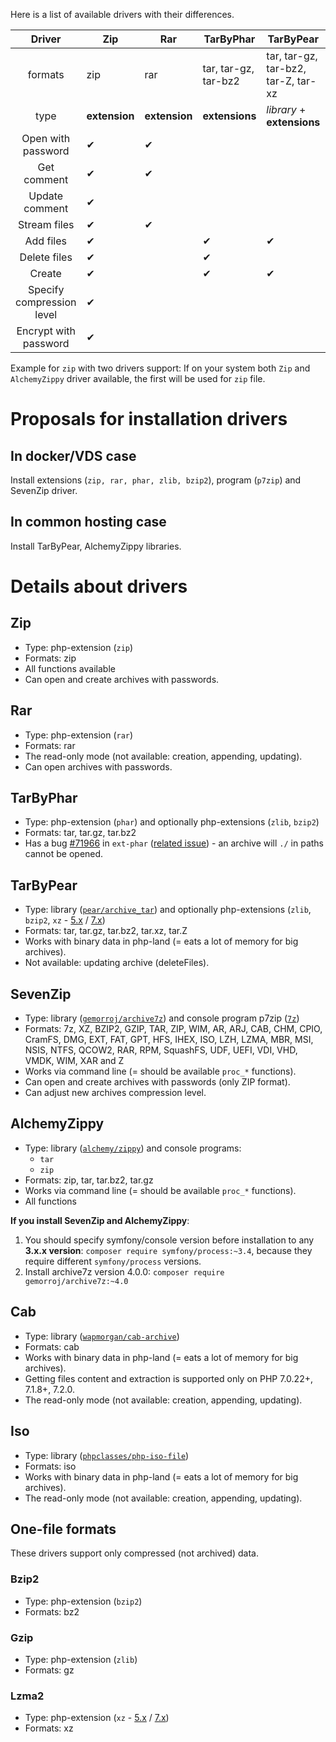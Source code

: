 Here is a list of available drivers with their differences.

|           Driver          | Zip       | Rar       | TarByPhar            | TarByPear                           | SevenZip                      | AlchemyZippy              | Gzip      | Bzip2     | Lzma2     | Iso     | Cab     |
|:-------------------------:|-----------|-----------|----------------------|-------------------------------------|-------------------------------|---------------------------|-----------|-----------|-----------|---------|---------|
|          formats          | zip       | rar       | tar, tar-gz, tar-bz2 | tar, tar-gz, tar-bz2, tar-Z, tar-xz | 7z, zip, rar, tar, iso,  ...  | zip, tar, tar-gz, tar-bz2 | gz        | bz2       | xz        | iso     | cab     |
|            type           | **extension** | **extension** | **extensions**       | _library_ + **extensions**            | **library + OS utility**          | **library + OS utilities**    | **extension** | **extension** | **extension** | **library** | **library** |
| Open with password        | ✔         | ✔         |                      |                                     | ✔                             |                           |           |           |           |         |         |
| Get comment               | ✔         | ✔         |                      |                                     |                               |                           |           |           |           |         |         |
| Update comment            | ✔         |           |                      |                                     |                               |                           |           |           |           |         |         |
|        Stream files       | ✔         | ✔         |                      |                                     |                               |                           | ✔         | ✔         | ✔         |         |         |
|         Add files         | ✔         |           | ✔                    | ✔                                   | ✔                             | ✔                         |           |           |           |         |         |
|        Delete files       | ✔         |           | ✔                    |                                     | ✔                             | ✔                         |           |           |           |         |         |
|           Create          | ✔         |           | ✔                    | ✔                                   | ✔                             | ✔                         | ✔         | ✔         | ✔         |         |         |
| Specify compression level | ✔         |           |                      |                                     | ✔                             |                           | ✔         | ✔         |           |         |         |
| Encrypt with password     | ✔         |           |                      |                                     | ✔                             |                           |           |           |           |         |         |

Example for `zip` with two drivers support: If on your system both `Zip` and `AlchemyZippy` driver available, the first will be used for `zip` file.

# Proposals for installation drivers
## In docker/VDS case
Install extensions (`zip, rar, phar, zlib, bzip2`), program (`p7zip`) and SevenZip driver.

## In common hosting case
Install TarByPear, AlchemyZippy libraries.

# Details about drivers
## Zip
- Type: php-extension (`zip`)
- Formats: zip
- All functions available
- Can open and create archives with passwords.

## Rar
- Type: php-extension (`rar`)
- Formats: rar
- The read-only mode (not available: creation, appending, updating).
- Can open archives with passwords.

## TarByPhar
- Type: php-extension (`phar`) and optionally php-extensions (`zlib`, `bzip2`)
- Formats: tar, tar.gz, tar.bz2
- Has a bug [#71966](https://bugs.php.net/bug.php?id=71966&thanks=10) in `ext-phar` ([related issue](https://github.com/wapmorgan/UnifiedArchive/issues/12)) - an archive will `./` in paths cannot be opened.

## TarByPear
- Type: library ([`pear/archive_tar`](https://packagist.org/packages/pear/archive_tar)) and optionally php-extensions (`zlib`, `bzip2`, `xz` - [5.x](https://github.com/payden/php-xz) / [7.x](https://github.com/codemasher/php-ext-xz))
- Formats: tar, tar.gz, tar.bz2, tar.xz, tar.Z
- Works with binary data in php-land (= eats a lot of memory for big archives).
- Not available: updating archive (deleteFiles).

## SevenZip
- Type: library ([`gemorroj/archive7z`](https://packagist.org/packages/gemorroj/archive7z)) and console program p7zip ([`7z`](http://p7zip.sourceforge.net/))
- Formats: 7z, XZ, BZIP2, GZIP, TAR, ZIP, WIM, AR, ARJ, CAB, CHM, CPIO, CramFS, DMG, EXT, FAT, GPT, HFS, IHEX, ISO, LZH, LZMA, MBR, MSI, NSIS, NTFS, QCOW2, RAR, RPM, SquashFS, UDF, UEFI, VDI, VHD, VMDK, WIM, XAR and Z
- Works via command line (= should be available `proc_*` functions).
- Can open and create archives with passwords (only ZIP format).
- Can adjust new archives compression level.

## AlchemyZippy
- Type: library ([`alchemy/zippy`](https://packagist.org/packages/alchemy/zippy)) and console programs:
    - `tar`
    - `zip`
- Formats: zip, tar, tar.bz2, tar.gz
- Works via command line (= should be available `proc_*` functions).
- All functions

**If you install SevenZip and AlchemyZippy**:
1. You should specify symfony/console version before installation to any **3.x.x version**: `composer require symfony/process:~3.4`, because they require different `symfony/process` versions.
2. Install archive7z version 4.0.0: `composer require gemorroj/archive7z:~4.0`

## Cab
- Type: library ([`wapmorgan/cab-archive`](https://packagist.org/packages/wapmorgan/cab-archive))
- Formats: cab
- Works with binary data in php-land (= eats a lot of memory for big archives).
- Getting files content and extraction is supported only on PHP 7.0.22+, 7.1.8+, 7.2.0.
- The read-only mode (not available: creation, appending, updating).

## Iso
- Type: library ([`phpclasses/php-iso-file`](https://packagist.org/packages/phpclasses/php-iso-file))
- Formats: iso
- Works with binary data in php-land (= eats a lot of memory for big archives).
- The read-only mode (not available: creation, appending, updating).

## One-file formats
These drivers support only compressed (not archived) data.

### Bzip2
- Type: php-extension (`bzip2`)
- Formats: bz2

### Gzip
- Type: php-extension (`zlib`)
- Formats: gz

### Lzma2
- Type: php-extension (`xz` - [5.x](https://github.com/payden/php-xz) / [7.x](https://github.com/codemasher/php-ext-xz))
- Formats: xz
